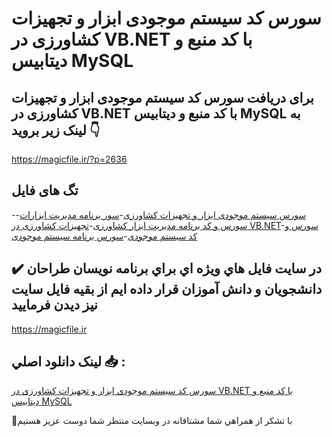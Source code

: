 # سورس کد سیستم موجودی ابزار و تجهیزات کشاورزی در VB.NET با کد منبع و دیتابیس MySQL

## برای دریافت سورس کد سیستم موجودی ابزار و تجهیزات کشاورزی در VB.NET با کد منبع و دیتابیس MySQL به لینک زیر بروید 👇

https://magicfile.ir/?p=2636

## تگ های فایل

-[سورس سیستم موجودی ابزار و تجهیزات کشاورزی](https://magicfile.ir/product/%d8%b3%db%8c%d8%b3%d8%aa%d9%85-%d9%85%d9%88%d8%ac%d9%88%d8%af%db%8c-%d8%a7%d8%a8%d8%b2%d8%a7%d8%b1-%d9%88-%d8%aa%d8%ac%d9%87%db%8c%d8%b2%d8%a7%d8%aa-%da%a9%d8%b4%d8%a7%d9%88%d8%b1%d8%b2%db%8c-%d8%af%d8%b1-vb-net/)-[سور برنامه مدیریت ابزارات](https://magicfile.ir/product/%d8%b3%db%8c%d8%b3%d8%aa%d9%85-%d9%85%d9%88%d8%ac%d9%88%d8%af%db%8c-%d8%a7%d8%a8%d8%b2%d8%a7%d8%b1-%d9%88-%d8%aa%d8%ac%d9%87%db%8c%d8%b2%d8%a7%d8%aa-%da%a9%d8%b4%d8%a7%d9%88%d8%b1%d8%b2%db%8c-%d8%af%d8%b1-vb-net/)-[سورس و کد برنامه مدیریت ابزار کشاورزی](https://magicfile.ir/product/%d8%b3%db%8c%d8%b3%d8%aa%d9%85-%d9%85%d9%88%d8%ac%d9%88%d8%af%db%8c-%d8%a7%d8%a8%d8%b2%d8%a7%d8%b1-%d9%88-%d8%aa%d8%ac%d9%87%db%8c%d8%b2%d8%a7%d8%aa-%da%a9%d8%b4%d8%a7%d9%88%d8%b1%d8%b2%db%8c-%d8%af%d8%b1-vb-net/)-[تجهیزات کشاورزی در VB.NET](https://magicfile.ir/product/%d8%b3%db%8c%d8%b3%d8%aa%d9%85-%d9%85%d9%88%d8%ac%d9%88%d8%af%db%8c-%d8%a7%d8%a8%d8%b2%d8%a7%d8%b1-%d9%88-%d8%aa%d8%ac%d9%87%db%8c%d8%b2%d8%a7%d8%aa-%da%a9%d8%b4%d8%a7%d9%88%d8%b1%d8%b2%db%8c-%d8%af%d8%b1-vb-net/)-[سورس و کد سیستم موجودی](https://magicfile.ir/product/%d8%b3%db%8c%d8%b3%d8%aa%d9%85-%d9%85%d9%88%d8%ac%d9%88%d8%af%db%8c-%d8%a7%d8%a8%d8%b2%d8%a7%d8%b1-%d9%88-%d8%aa%d8%ac%d9%87%db%8c%d8%b2%d8%a7%d8%aa-%da%a9%d8%b4%d8%a7%d9%88%d8%b1%d8%b2%db%8c-%d8%af%d8%b1-vb-net/)-[سورس برنامه سیستم موجودی](https://magicfile.ir/product/%d8%b3%db%8c%d8%b3%d8%aa%d9%85-%d9%85%d9%88%d8%ac%d9%88%d8%af%db%8c-%d8%a7%d8%a8%d8%b2%d8%a7%d8%b1-%d9%88-%d8%aa%d8%ac%d9%87%db%8c%d8%b2%d8%a7%d8%aa-%da%a9%d8%b4%d8%a7%d9%88%d8%b1%d8%b2%db%8c-%d8%af%d8%b1-vb-net/)

## ✔️ در سايت فايل هاي ويژه اي براي برنامه نويسان طراحان دانشجويان و دانش آموزان قرار داده ايم از بقيه فايل سايت نيز ديدن فرماييد

https://magicfile.ir


## لينک دانلود اصلي 📥 :

[سورس کد سیستم موجودی ابزار و تجهیزات کشاورزی در VB.NET با کد منبع و دیتابیس MySQL](https://magicfile.ir/product/%d8%b3%db%8c%d8%b3%d8%aa%d9%85-%d9%85%d9%88%d8%ac%d9%88%d8%af%db%8c-%d8%a7%d8%a8%d8%b2%d8%a7%d8%b1-%d9%88-%d8%aa%d8%ac%d9%87%db%8c%d8%b2%d8%a7%d8%aa-%da%a9%d8%b4%d8%a7%d9%88%d8%b1%d8%b2%db%8c-%d8%af%d8%b1-vb-net/) 


🙏با تشکر از همراهي شما مشتاقانه در وبسایت منتظر شما دوست عزیز هستیم

